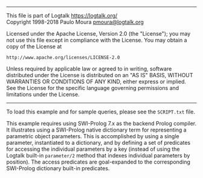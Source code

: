 ________________________________________________________________________

This file is part of Logtalk <https://logtalk.org/>  
Copyright 1998-2018 Paulo Moura <pmoura@logtalk.org>

Licensed under the Apache License, Version 2.0 (the "License");
you may not use this file except in compliance with the License.
You may obtain a copy of the License at

    http://www.apache.org/licenses/LICENSE-2.0

Unless required by applicable law or agreed to in writing, software
distributed under the License is distributed on an "AS IS" BASIS,
WITHOUT WARRANTIES OR CONDITIONS OF ANY KIND, either express or implied.
See the License for the specific language governing permissions and
limitations under the License.
________________________________________________________________________


To load this example and for sample queries, please see the `SCRIPT.txt`
file.

This example requires using SWI-Prolog 7.x as the backend Prolog compiler.
It illustrates using a SWI-Prolog native dictionary term for representing
a parametric object parameters. This is accomplished by using a single
parameter, instantiated to a dictionary, and by defining a set of predicates
for accessing the individual parameters by a key (instead of using the
Logtalk built-in `parameter/2` method that indexes individual parameters by
position). The access predicates are goal-expanded to the corresponding
SWI-Prolog dictionary built-in predicates.
